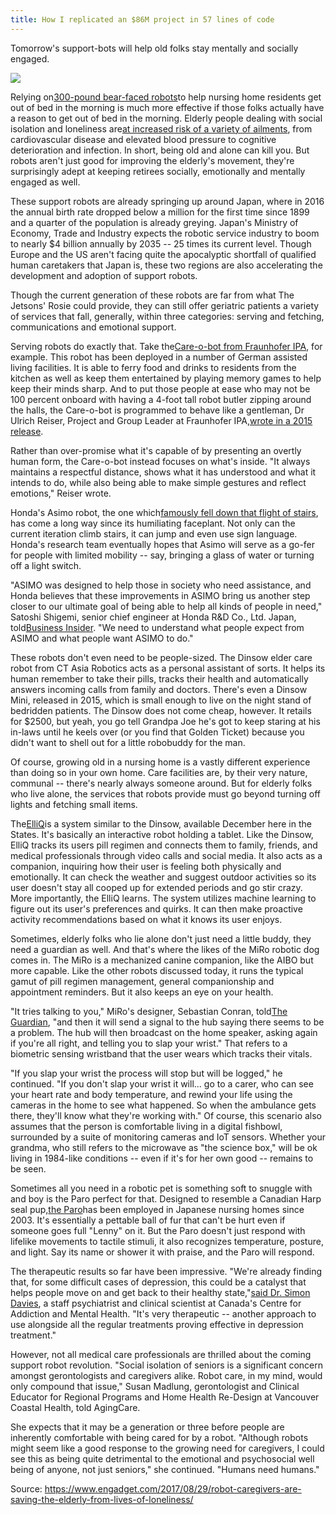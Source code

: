 ```yaml
---
title: How I replicated an $86M project in 57 lines of code
---
```


Tomorrow's support-bots will help old folks stay mentally and socially engaged.

![](https://o.aolcdn.com/images/dims?crop=3500%2C2346%2C0%2C0&quality=85&format=jpg&resize=1600%2C1072&image_uri=http%3A%2F%2Fo.aolcdn.com%2Fhss%2Fstorage%2Fmidas%2F598214bf508d624814e203327bb1d0e1%2F205611841%2FRTR2PIRI.jpeg&client=a1acac3e1b3290917d92&signature=578971e15977baba38c91ab189cabb9bfd89da89)

Relying on[300-pound bear-faced robots](https://www.engadget.com/2017/08/23/robot-bears-are-coming-for-your-grandparents/)to help nursing home residents get out of bed in the morning is much more effective if those folks actually have a reason to get out of bed in the morning. Elderly people dealing with social isolation and loneliness are[at increased risk of a variety of ailments](http://www.pnas.org/content/110/15/5797.full), from cardiovascular disease and elevated blood pressure to cognitive deterioration and infection. In short, being old and alone can kill you. But robots aren't just good for improving the elderly's movement, they're surprisingly adept at keeping retirees socially, emotionally and mentally engaged as well.

These support robots are already springing up around Japan, where in 2016 the annual birth rate dropped below a million for the first time since 1899 and a quarter of the population is already greying. Japan's Ministry of Economy, Trade and Industry expects the robotic service industry to boom to nearly $4 billion annually by 2035 -- 25 times its current level. Though Europe and the US aren't facing quite the apocalyptic shortfall of qualified human caretakers that Japan is, these two regions are also accelerating the development and adoption of support robots.

Though the current generation of these robots are far from what The Jetsons' Rosie could provide, they can still offer geriatric patients a variety of services that fall, generally, within three categories: serving and fetching, communications and emotional support.

Serving robots do exactly that. Take the[Care-o-bot from Fraunhofer IPA](http://www.care-o-bot-4.de/), for example. This robot has been deployed in a number of German assisted living facilities. It is able to ferry food and drinks to residents from the kitchen as well as keep them entertained by playing memory games to help keep their minds sharp. And to put those people at ease who may not be 100 percent onboard with having a 4-foot tall robot butler zipping around the halls, the Care-o-bot is programmed to behave like a gentleman, Dr Ulrich Reiser, Project and Group Leader at Fraunhofer IPA,[wrote in a 2015 release](https://www.care-o-bot.de/content/dam/careobot/en/documents/pressreleases/2015_01_15_Care-O-bot_4_en_final.pdf).

Rather than over-promise what it's capable of by presenting an overtly human form, the Care-o-bot instead focuses on what's inside. "It always maintains a respectful distance, shows what it has understood and what it intends to do, while also being able to make simple gestures and reflect emotions," Reiser wrote.

Honda's Asimo robot, the one which[famously fell down that flight of stairs](https://www.youtube.com/watch?v=OvgLJTpoVc0), has come a long way since its humiliating faceplant. Not only can the current iteration climb stairs, it can jump and even use sign language. Honda's research team eventually hopes that Asimo will serve as a go-fer for people with limited mobility -- say, bringing a glass of water or turning off a light switch.

"ASIMO was designed to help those in society who need assistance, and Honda believes that these improvements in ASIMO bring us another step closer to our ultimate goal of being able to help all kinds of people in need," Satoshi Shigemi, senior chief engineer at Honda R&D Co., Ltd. Japan, told[Business Insider](http://www.businessinsider.com/asimo-robot-2014-4). "We need to understand what people expect from ASIMO and what people want ASIMO to do."



These robots don't even need to be people-sized. The Dinsow elder care robot from CT Asia Robotics acts as a personal assistant of sorts. It helps its human remember to take their pills, tracks their health and automatically answers incoming calls from family and doctors. There's even a Dinsow Mini, released in 2015, which is small enough to live on the night stand of bedridden patients. The Dinsow does not come cheap, however. It retails for $2500, but yeah, you go tell Grandpa Joe he's got to keep staring at his in-laws until he keels over \(or you find that Golden Ticket\) because you didn't want to shell out for a little robobuddy for the man.

Of course, growing old in a nursing home is a vastly different experience than doing so in your own home. Care facilities are, by their very nature, communal -- there's nearly always someone around. But for elderly folks who live alone, the services that robots provide must go beyond turning off lights and fetching small items.



The[ElliQ](https://www.intuitionrobotics.com/elliq/)is a system similar to the Dinsow, available December here in the States. It's basically an interactive robot holding a tablet. Like the Dinsow, ElliQ tracks its users pill regimen and connects them to family, friends, and medical professionals through video calls and social media. It also acts as a companion, inquiring how their user is feeling both physically and emotionally. It can check the weather and suggest outdoor activities so its user doesn't stay all cooped up for extended periods and go stir crazy. More importantly, the ElliQ learns. The system utilizes machine learning to figure out its user's preferences and quirks. It can then make proactive activity recommendations based on what it knows its user enjoys.

Sometimes, elderly folks who lie alone don't just need a little buddy, they need a guardian as well. And that's where the likes of the MiRo robotic dog comes in. The MiRo is a mechanized canine companion, like the AIBO but more capable. Like the other robots discussed today, it runs the typical gamut of pill regimen management, general companionship and appointment reminders. But it also keeps an eye on your health.

"It tries talking to you," MiRo's designer, Sebastian Conran, told[The Guardian](https://www.theguardian.com/technology/2016/nov/06/robot-could-be-grandmas-new-care-assistant), "and then it will send a signal to the hub saying there seems to be a problem. The hub will then broadcast on the home speaker, asking again if you're all right, and telling you to slap your wrist." That refers to a biometric sensing wristband that the user wears which tracks their vitals.

"If you slap your wrist the process will stop but will be logged," he continued. "If you don't slap your wrist it will... go to a carer, who can see your heart rate and body temperature, and rewind your life using the cameras in the home to see what happened. So when the ambulance gets there, they'll know what they're working with." Of course, this scenario also assumes that the person is comfortable living in a digital fishbowl, surrounded by a suite of monitoring cameras and IoT sensors. Whether your grandma, who still refers to the microwave as "the science box," will be ok living in 1984-like conditions -- even if it's for her own good -- remains to be seen.

Sometimes all you need in a robotic pet is something soft to snuggle with and boy is the Paro perfect for that. Designed to resemble a Canadian Harp seal pup,[the Paro](http://www.parorobots.com/)has been employed in Japanese nursing homes since 2003. It's essentially a pettable ball of fur that can't be hurt even if someone goes full "Lenny" on it. But the Paro doesn't just respond with lifelike movements to tactile stimuli, it also recognizes temperature, posture, and light. Say its name or shower it with praise, and the Paro will respond.

The therapeutic results so far have been impressive. "We're already finding that, for some difficult cases of depression, this could be a catalyst that helps people move on and get back to their healthy state,"[said Dr. Simon Davies](http://www.camh.ca/en/hospital/about_camh/newsroom/CAMH_in_the_headlines/stories/Pages/The-healing-effects-of-a-White-'Seal'.aspx), a staff psychiatrist and clinical scientist at Canada's Centre for Addiction and Mental Health. "It's very therapeutic -- another approach to use alongside all the regular treatments proving effective in depression treatment."

However, not all medical care professionals are thrilled about the coming support robot revolution. "Social isolation of seniors is a significant concern amongst gerontologists and caregivers alike. Robot care, in my mind, would only compound that issue," Susan Madlung, gerontologist and Clinical Educator for Regional Programs and Home Health Re-Design at Vancouver Coastal Health, told AgingCare.

She expects that it may be a generation or three before people are inherently comfortable with being cared for by a robot. "Although robots might seem like a good response to the growing need for caregivers, I could see this as being quite detrimental to the emotional and psychosocial well being of anyone, not just seniors," she continued. "Humans need humans."


Source: https://www.engadget.com/2017/08/29/robot-caregivers-are-saving-the-elderly-from-lives-of-loneliness/

